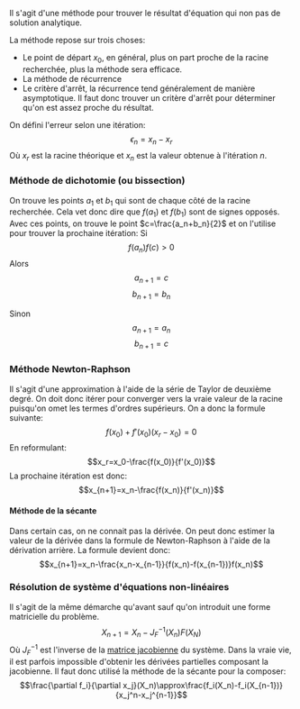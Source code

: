 Il s'agit d'une méthode pour trouver le résultat d'équation qui non pas de solution analytique.

La méthode repose sur trois choses:
- Le point de départ $x_0$, en général, plus on part proche de la racine recherchée, plus la méthode sera efficace.
- La méthode de récurrence
- Le critère d'arrêt, la récurrence tend généralement de manière asymptotique. Il faut donc trouver un critère d'arrêt pour déterminer qu'on est assez proche du résultat.

On défini l'erreur selon une itération: $$\epsilon_n=x_n-x_r$$
Où $x_r$ est la racine théorique et $x_n$ est la valeur obtenue à l'itération $n$.

### Méthode de dichotomie (ou bissection)
On trouve les points $a_1$ et $b_1$ qui sont de chaque côté de la racine recherchée. Cela vet donc dire que $f(a_1)$ et $f(b_1)$ sont de signes opposés. Avec ces points, on trouve le point $c=\frac{a_n+b_n}{2}$ et on l'utilise pour trouver la prochaine itération:
Si $$f(a_n)f(c)>0$$
Alors
$$a_{n+1}=c$$
$$b_{n+1}=b_n$$

Sinon
$$a_{n+1}=a_n$$$$b_{n+1}=c$$
### Méthode Newton-Raphson
Il s'agit d'une approximation à l'aide de la série de Taylor de deuxième degré. On doit donc itérer pour converger vers la vraie valeur de la racine puisqu'on omet les termes d'ordres supérieurs. On a donc la formule suivante: $$f(x_0)+f'(x_0)(x_r-x_0)=0$$
En reformulant: $$x_r=x_0-\frac{f(x_0)}{f'(x_0)}$$
La prochaine itération est donc: $$x_{n+1}=x_n-\frac{f(x_n)}{f'(x_n)}$$
#### Méthode de la sécante
Dans certain cas, on ne connait pas la dérivée. On peut donc estimer la valeur de la dérivée dans la formule de Newton-Raphson à l'aide de la dérivation arrière. La formule devient donc: $$x_{n+1}=x_n-\frac{x_n-x_{n-1}}{f(x_n)-f(x_{n-1})}f(x_n)$$
### Résolution de système d'équations non-linéaires
Il s'agit de la même démarche qu'avant sauf qu'on introduit une forme matricielle du problème. $$X_{n+1}=X_n-J_F^{-1}(X_n)F(X_N)$$
Où $J_F^{-1}$ est l'inverse de la [matrice jacobienne](matrice%20jacobienne) du système. Dans la vraie vie, il est parfois impossible d'obtenir les dérivées partielles composant la jacobienne. Il faut donc utilisé la méthode de la sécante pour la composer: $$\frac{\partial f_i}{\partial x_j}(X_n)\approx\frac{f_i(X_n)-f_i(X_{n-1})}{x_j^n-x_j^{n-1}}$$
